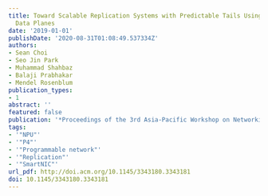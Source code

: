 ```yaml
---
title: Toward Scalable Replication Systems with Predictable Tails Using Programmable
  Data Planes
date: '2019-01-01'
publishDate: '2020-08-31T01:08:49.537334Z'
authors:
- Sean Choi
- Seo Jin Park
- Muhammad Shahbaz
- Balaji Prabhakar
- Mendel Rosenblum
publication_types:
- 1
abstract: ''
featured: false
publication: '*Proceedings of the 3rd Asia-Pacific Workshop on Networking 2019*'
tags:
- '"NPU"'
- '"P4"'
- '"Programmable network"'
- '"Replication"'
- '"SmartNIC"'
url_pdf: http://doi.acm.org/10.1145/3343180.3343181
doi: 10.1145/3343180.3343181
---
```


